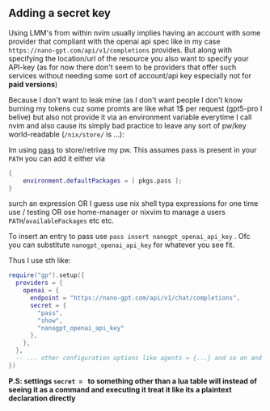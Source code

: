 ## Adding a secret key

Using LMM's from within nvim usually implies having an account with some provider that compliant with the openai api spec like in my case `https://nano-gpt.com/api/v1/completions` provides. But along with specifying the location/url of the resource you also want to specify your API-key (as for now there don't seem to be providers that offer such services without needing some sort of account/api key especially not for __paid versions__)

Because I don't want to leak mine (as I don't want people I don't know burning my tokens cuz some promts are like what 1$ per request (gpt5-pro I belive) but also not provide it via an environment variable everytime I call nvim and also cause its simply bad practice to leave any sort of pw/key world-readable (`/nix/store/` is ...):

Im using [pass](https://www.passwordstore.org/) to store/retrive my pw. This assumes pass is present in your `PATH` you can add it either via

```nix
{
    environment.defaultPackages = [ pkgs.pass ];
}
```
surch an expression OR I guess use nix shell typa expressions for one time use / testing OR ose home-manager or nixvim to manage a users `PATH`/`availablePackages` etc etc.

To insert an entry to pass use `pass insert nanogpt_openai_api_key` . Ofc you can substitute `nanogpt_openai_api_key` for whatever you see fit.

Thus I use sth like:
```lua
require("gp").setup({
  providers = {
    openai = {
      endpoint = "https://nano-gpt.com/api/v1/chat/completions",
      secret = {
        "pass",
        "show",
        "nanogpt_openai_api_key"
      },
    },
  },
  -- ... other configuration options like agents = {...} and so on and on
})
```

__P.S: settings `secret = ` to something other than a lua table will instead of seeing it as a command and executing it treat it like its a plaintext declaration directly__
